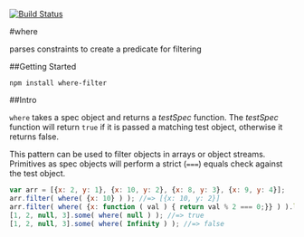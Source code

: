 [![Build Status](https://travis-ci.org/AutoSponge/where.svg?branch=master)](https://travis-ci.org/AutoSponge/where)

#where

parses constraints to create a predicate for filtering

##Getting Started

`npm install where-filter`

##Intro

`where` takes a spec object and returns a _testSpec_ function.  The _testSpec_ function will return
`true` if it is passed a matching test object, otherwise it returns false.

This pattern can be used to filter objects in arrays or object streams.  Primitives as spec objects
will perform a strict (`===`) equals check against the test object.

```javascript
var arr = [{x: 2, y: 1}, {x: 10, y: 2}, {x: 8, y: 3}, {x: 9, y: 4}];
arr.filter( where( {x: 10} ) ); //=> [{x: 10, y: 2}]
arr.filter( where( {x: function ( val ) { return val % 2 === 0;}} ) ).length; //-> 3
[1, 2, null, 3].some( where( null ) ); //=> true
[1, 2, null, 3].some( where( Infinity ) ); //=> false
```

